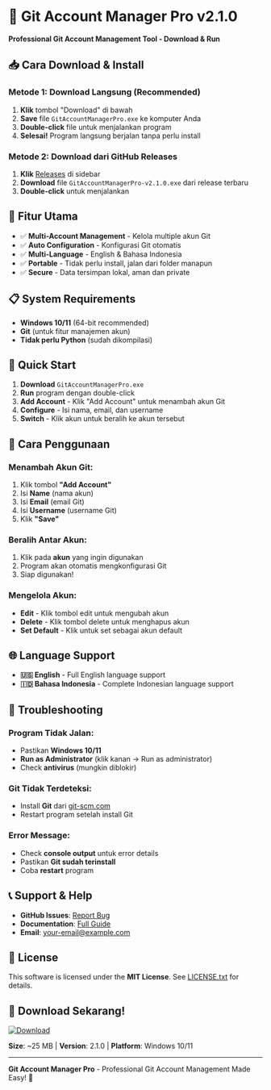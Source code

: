 # 🚀 Git Account Manager Pro v2.1.0

**Professional Git Account Management Tool - Download & Run**

## 📥 **Cara Download & Install**

### **Metode 1: Download Langsung (Recommended)**
1. **Klik** tombol "Download" di bawah
2. **Save** file `GitAccountManagerPro.exe` ke komputer Anda
3. **Double-click** file untuk menjalankan program
4. **Selesai!** Program langsung berjalan tanpa perlu install

### **Metode 2: Download dari GitHub Releases**
1. **Klik** [Releases](https://github.com/your-username/git-account-manager-pro/releases) di sidebar
2. **Download** file `GitAccountManagerPro-v2.1.0.exe` dari release terbaru
3. **Double-click** untuk menjalankan

## 🎯 **Fitur Utama**

- ✅ **Multi-Account Management** - Kelola multiple akun Git
- ✅ **Auto Configuration** - Konfigurasi Git otomatis
- ✅ **Multi-Language** - English & Bahasa Indonesia
- ✅ **Portable** - Tidak perlu install, jalan dari folder manapun
- ✅ **Secure** - Data tersimpan lokal, aman dan private

## 📋 **System Requirements**

- **Windows 10/11** (64-bit recommended)
- **Git** (untuk fitur manajemen akun)
- **Tidak perlu Python** (sudah dikompilasi)

## 🚀 **Quick Start**

1. **Download** `GitAccountManagerPro.exe`
2. **Run** program dengan double-click
3. **Add Account** - Klik "Add Account" untuk menambah akun Git
4. **Configure** - Isi nama, email, dan username
5. **Switch** - Klik akun untuk beralih ke akun tersebut

## 📖 **Cara Penggunaan**

### **Menambah Akun Git:**
1. Klik tombol **"Add Account"**
2. Isi **Name** (nama akun)
3. Isi **Email** (email Git)
4. Isi **Username** (username Git)
5. Klik **"Save"**

### **Beralih Antar Akun:**
1. Klik pada **akun** yang ingin digunakan
2. Program akan otomatis mengkonfigurasi Git
3. Siap digunakan!

### **Mengelola Akun:**
- **Edit** - Klik tombol edit untuk mengubah akun
- **Delete** - Klik tombol delete untuk menghapus akun
- **Set Default** - Klik untuk set sebagai akun default

## 🌐 **Language Support**

- **🇺🇸 English** - Full English language support
- **🇮🇩 Bahasa Indonesia** - Complete Indonesian language support

## 🔧 **Troubleshooting**

### **Program Tidak Jalan:**
- Pastikan **Windows 10/11**
- **Run as Administrator** (klik kanan → Run as administrator)
- Check **antivirus** (mungkin diblokir)

### **Git Tidak Terdeteksi:**
- Install **Git** dari [git-scm.com](https://git-scm.com/)
- Restart program setelah install Git

### **Error Message:**
- Check **console output** untuk error details
- Pastikan **Git sudah terinstall**
- Coba **restart** program

## 📞 **Support & Help**

- **GitHub Issues**: [Report Bug](https://github.com/your-username/git-account-manager-pro/issues)
- **Documentation**: [Full Guide](https://github.com/your-username/git-account-manager-pro/wiki)
- **Email**: your-email@example.com

## 📄 **License**

This software is licensed under the **MIT License**. See [LICENSE.txt](LICENSE.txt) for details.

## 🎉 **Download Sekarang!**

[![Download](https://img.shields.io/badge/Download-GitAccountManagerPro.exe-blue?style=for-the-badge&logo=download)](https://github.com/your-username/git-account-manager-pro/releases/latest/download/GitAccountManagerPro.exe)

**Size**: ~25 MB | **Version**: 2.1.0 | **Platform**: Windows 10/11

---

**Git Account Manager Pro** - Professional Git Account Management Made Easy! 🚀